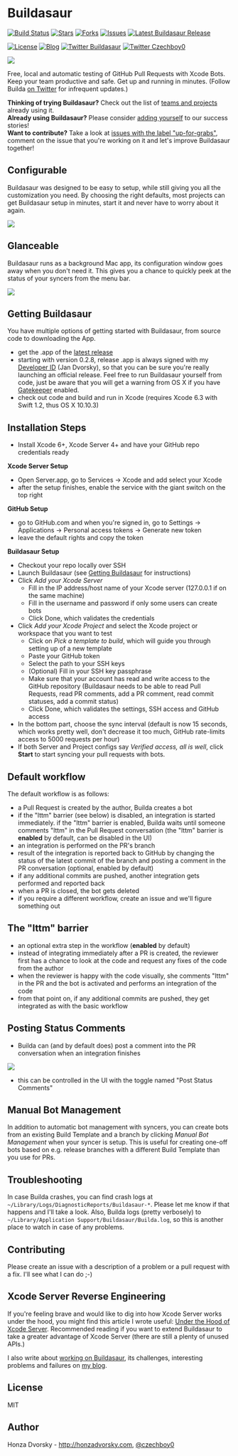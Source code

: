 Buildasaur
==========

[![Build Status](http://178.62.79.155/buildasaur-master-status)](https://github.com/czechboy0/Buildasaur/commits/master)
[![Stars](https://img.shields.io/github/stars/czechboy0/buildasaur.svg)](https://github.com/czechboy0/Buildasaur/stargazers)
[![Forks](https://img.shields.io/github/forks/czechboy0/buildasaur.svg)](https://github.com/czechboy0/Buildasaur/network/members)
[![Issues](https://img.shields.io/github/issues-raw/czechboy0/buildasaur.svg)](https://github.com/czechboy0/Buildasaur/issues)
[![Latest Buildasaur Release](https://img.shields.io/github/release/czechboy0/buildasaur.svg)](https://github.com/czechboy0/Buildasaur/releases/latest)

[![License](https://img.shields.io/badge/license-MIT-blue.svg)](http://en.wikipedia.org/wiki/MIT_License)
[![Blog](https://img.shields.io/badge/blog-honzadvorsky.com-green.svg)](http://honzadvorsky.com)
[![Twitter Buildasaur](https://img.shields.io/badge/twitter-Buildasaur-green.svg)](http://twitter.com/buildasaur)
[![Twitter Czechboy0](https://img.shields.io/badge/twitter-czechboy0-green.svg)](http://twitter.com/czechboy0)

![](https://raw.githubusercontent.com/czechboy0/Buildasaur/master/Buildasaur/Images.xcassets/AppIcon.appiconset/builda_icon%40128x.png)

Free, local and automatic testing of GitHub Pull Requests with Xcode Bots. Keep your team productive and safe. Get up and running in minutes. (Follow Builda [on Twitter](http://twitter.com/buildasaur) for infrequent updates.)

**Thinking of trying Buildasaur?** Check out the list of [teams and projects](./PROJECTS_USING_BUILDASAUR.md) already using it.<br>
**Already using Buildasaur?** Please consider [adding yourself](./PROJECTS_USING_BUILDASAUR.md) to our success stories!<br>
**Want to contribute?** Take a look at [issues with the label "up-for-grabs"](https://github.com/czechboy0/Buildasaur/labels/up-for-grabs), comment on the issue that you're working on it and let's improve Buildasaur together!

Configurable
------------
Buildasaur was designed to be easy to setup, while still giving you all the customization you need. By choosing the right defaults, most projects can get Buildasaur setup in minutes, start it and never have to worry about it again.

![](https://raw.githubusercontent.com/czechboy0/Buildasaur/master/Meta/builda_screenshot.png)

Glanceable
----------
Buildasaur runs as a background Mac app, its configuration window goes away when you don't need it. This gives you a chance to quickly peek at the status of your syncers from the menu bar.

![](https://raw.githubusercontent.com/czechboy0/Buildasaur/master/Meta/menu_bar.png)

Getting Buildasaur
------------------
You have multiple options of getting started with Buildasaur, from source code to downloading the App.
- get the .app of the [latest release](https://github.com/czechboy0/Buildasaur/releases/latest)
- starting with version 0.2.8, release .app is always signed with my [Developer ID](https://developer.apple.com/developer-id/) (Jan Dvorsky), so that you can be sure you're really launching an official release. Feel free to run Buildasaur yourself from code, just be aware that you will get a warning from OS X if you have [Gatekeeper](http://en.wikipedia.org/wiki/Gatekeeper_(OS_X)) enabled.
- check out code and build and run in Xcode (requires Xcode 6.3 with Swift 1.2, thus OS X 10.10.3)

Installation Steps
------------------
- Install Xcode 6+, Xcode Server 4+ and have your GitHub repo credentials ready

**Xcode Server Setup**
- Open Server.app, go to Services -> Xcode and add select your Xcode
- after the setup finishes, enable the service with the giant switch on the top right

**GitHub Setup**
- go to GitHub.com and when you're signed in, go to Settings -> Applications -> Personal access tokens -> Generate new token
- leave the default rights and copy the token

**Buildasaur Setup**
- Checkout your repo locally over SSH
- Launch Buildasaur (see [Getting Buildasaur](https://github.com/czechboy0/Buildasaur#getting-buildasaur
) for instructions)
- Click *Add your Xcode Server*
    + Fill in the IP address/host name of your Xcode server (127.0.0.1 if on the same machine)
    + Fill in the username and password if only some users can create bots
    + Click Done, which validates the credentials
- Click *Add your Xcode Project* and select the Xcode project or workspace that you want to test
    + Click on *Pick a template to build*, which will guide you through setting up of a new template
    + Paste your GitHub token
    + Select the path to your SSH keys
    + (Optional) Fill in your SSH key passphrase
    + Make sure that your account has read and write access to the GitHub repository (Buildasaur needs to be able to read Pull Requests, read PR comments, add a PR comment, read commit statuses, add a commit status)
    + Click Done, which validates the settings, SSH access and GitHub access
- In the bottom part, choose the sync interval (default is now 15 seconds, which works pretty well, don't decrease it too much, GitHub rate-limits access to 5000 requests per hour)
- If both Server and Project configs say *Verified access, all is well*, click **Start** to start syncing your pull requests with bots.

Default workflow
----------------
The default workflow is as follows:
- a Pull Request is created by the author, Builda creates a bot
- if the "lttm" barrier (see below) is disabled, an integration is started immediately. if the "lttm" barrier is enabled, Builda waits until someone comments "lttm" in the Pull Request conversation (the "lttm" barrier is **enabled** by default, can be disabled in the UI)
- an integration is performed on the PR's branch
- result of the integration is reported back to GitHub by changing the status of the latest commit of the branch and posting a comment in the PR conversation (optional, enabled by default)
- if any additional commits are pushed, another integration gets performed and reported back
- when a PR is closed, the bot gets deleted
- if you require a different workflow, create an issue and we'll figure something out

The "lttm" barrier
------------------
- an optional extra step in the workflow (**enabled** by default)
- instead of integrating immediately after a PR is created, the reviewer first has a chance to look at the code and request any fixes of the code from the author
- when the reviewer is happy with the code visually, she comments "lttm" in the PR and the bot is activated and performs an integration of the code
- from that point on, if any additional commits are pushed, they get integrated as with the basic workflow

Posting Status Comments
-----------------------
- Builda can (and by default does) post a comment into the PR conversation when an integration finishes

![](https://raw.githubusercontent.com/czechboy0/Buildasaur/master/Meta/comment.png)

- this can be controlled in the UI with the toggle named "Post Status Comments"

Manual Bot Management
---------------------
In addition to automatic bot management with syncers, you can create bots from an existing Build Template and a branch by clicking *Manual Bot Management* when your syncer is setup. This is useful for creating one-off bots based on e.g. release branches with a different Build Template than you use for PRs.

Troubleshooting
---------------
In case Builda crashes, you can find crash logs at `~/Library/Logs/DiagnosticReports/Buildasaur-*`. Please let me know if that happens and I'll take a look. Also, Builda logs (pretty verbosely) to `~/Library/Application Support/Buildasaur/Builda.log`, so this is another place to watch in case of any problems.

Contributing
------------
Please create an issue with a description of a problem or a pull request with a fix. I'll see what I can do ;-)

Xcode Server Reverse Engineering
--------------------------------
If you're feeling brave and would like to dig into how Xcode Server works under the hood, you might find this article I wrote useful: [Under the Hood of Xcode Server](http://honzadvorsky.com/blog/2015/5/4/under-the-hood-of-xcode-server). Recommended reading if you want to extend Buildasaur to take a greater advantage of Xcode Server (there are still a plenty of unused APIs.)

I also write about [working on Buildasaur](http://honzadvorsky.com/?tag=buildasaur), its challenges, interesting problems and failures on [my blog](http://honzadvorsky.com/). 

License
-------
MIT

Author
------
Honza Dvorsky - http://honzadvorsky.com, [@czechboy0](http://twitter.com/czechboy0)
